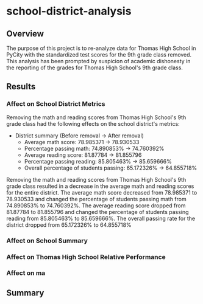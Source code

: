 # school-district-analysis

## Overview

The purpose of this project is to re-analyze data for Thomas High School in PyCity with the standardized test scores for the 9th grade class removed.  This analysis has been prompted by suspicion of academic dishonesty in the reporting of the grades for Thomas High School's 9th grade class. 

## Results

### Affect on School District Metrics

Removing the math and reading scores from Thomas High School's 9th grade class had the following effects on the school district's metrics:
* District summary (Before removal -> After removal)
    * Average math score: 78.985371 -> 78.930533
    * Percentage passing math: 74.890853% -> 74.760392%
    * Average reading score: 81.87784 -> 81.855796
    * Percentage passing reading: 85.805463% -> 85.659666%
    * Overall percentage of students passing: 65.172326% -> 64.855718%

Removing the math and reading scores from Thomas High School's 9th grade class resulted in a decrease in the average math and reading scores for the entire district.  The average math score decreased from 78.985371 to 78.930533 and changed the percentage of students passing math from 74.890853% to 74.760392%.  The average reading score dropped from 81.87784 to 81.855796 and changed the percentage of students passing reading from 85.805463% to 85.659666%.  The overall passing rate for the district dropped from 65.172326% to 64.855718%

### Affect on School Summary



### Affect on Thomas High School Relative Performance


### Affect on ma

## Summary

